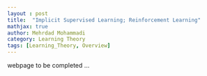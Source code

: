 ```yaml
---
layout : post
title:  "Implicit Supervised Learning; Reinforcement Learning"
mathjax: true
author: Mehrdad Mohammadi
category: Learning Theory
tags: [Learning_Theory, Overview]
---
```

webpage to be completed ...

